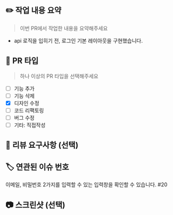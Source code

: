 ## ✏️ 작업 내용 요약

> 이번 PR에서 작업한 내용을 요약해주세요

- api 로직을 입히기 전, 로그인 기본 레이아웃을 구현했습니다.

## 📝 PR 타입

> 하나 이상의 PR 타입을 선택해주세요

- [ ] 기능 추가
- [ ] 기능 삭제
- [x] 디자인 수정
- [ ] 코드 리팩토링
- [ ] 버그 수정
- [ ] 기타: 직접작성

## 💬 리뷰 요구사항 (선택)

## 🏷️ 연관된 이슈 번호

이메일, 비밀번호 2가지를 입력할 수 있는 입력창을 확인할 수 있습니다. #20

## 📷 스크린샷 (선택)
